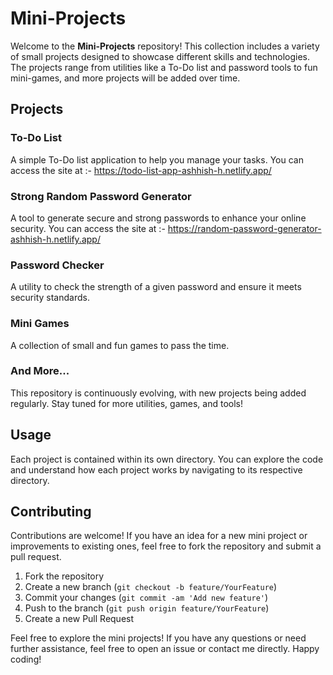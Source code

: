 # Mini-Projects

Welcome to the **Mini-Projects** repository! This collection includes a variety of small projects designed to showcase different skills and technologies. The projects range from utilities like a To-Do list and password tools to fun mini-games, and more projects will be added over time.

## Projects

### To-Do List

A simple To-Do list application to help you manage your tasks.
You can access the site at :- https://todo-list-app-ashhish-h.netlify.app/

### Strong Random Password Generator

A tool to generate secure and strong passwords to enhance your online security.
You can access the site at :- https://random-password-generator-ashhish-h.netlify.app/

### Password Checker

A utility to check the strength of a given password and ensure it meets security standards.

### Mini Games

A collection of small and fun games to pass the time.

### And More...

This repository is continuously evolving, with new projects being added regularly. Stay tuned for more utilities, games, and tools!

## Usage

Each project is contained within its own directory. You can explore the code and understand how each project works by navigating to its respective directory.

## Contributing

Contributions are welcome! If you have an idea for a new mini project or improvements to existing ones, feel free to fork the repository and submit a pull request.

1. Fork the repository
2. Create a new branch (`git checkout -b feature/YourFeature`)
3. Commit your changes (`git commit -am 'Add new feature'`)
4. Push to the branch (`git push origin feature/YourFeature`)
5. Create a new Pull Request


Feel free to explore the mini projects! If you have any questions or need further assistance, feel free to open an issue or contact me directly. Happy coding!
